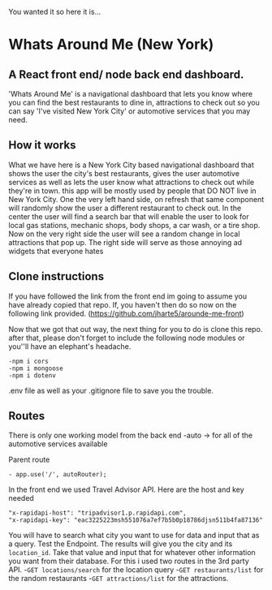You wanted it so here it is...
# Whats Around Me (New York)

A React front end/ node back end dashboard.
---

'Whats Around Me' is a navigational dashboard that lets you know where you can find the best restaurants to dine in, attractions to check out so you can say 'I've visited New York City' or automotive services that you may need.

## How it works
What we have here is a New York City based navigational dashboard that shows the user the city's best restaurants, gives the user automotive services as well as lets the user know what attractions to check out while they're in town. this app will be mostly used by people that DO NOT live in New York City. One the very left hand side, on refresh that same component will randomly show the user a different restaurant to check out. In the center the user will find a search bar that will enable the user to look for local gas stations, mechanic shops, body shops, a car wash, or a tire shop. Now on the very right side the user will see a random change in local attractions that pop up. The right side will serve as those annoying ad widgets that everyone hates

## Clone instructions
If you have followed the link from the front end im going to assume you have already copied that repo. If, you haven't then do so now on the following link provided. (https://github.com/jharte5/arounde-me-front)

Now that we got that out way, the next thing for you to do is clone this repo. after that, please don't forget to include the following node modules or you''ll have an  elephant's headache.

```
-npm i cors
-npm i mongoose
-npm i dotenv
```
.env file as well as your .gitignore file to save you the trouble.

## Routes
There is only one working model from the back end
-auto -> for all of the automotive services available

Parent route
```
- app.use('/', autoRouter);
```

In the front end we used Travel Advisor API. Here are the host and key needed
```
"x-rapidapi-host": "tripadvisor1.p.rapidapi.com",
"x-rapidapi-key": "eac3225223msh551076a7ef7b5b0p18786djsn511b4fa87136"
```
You will have to search what city you want to use for data and input that as a query. Test the Endpoint. The results will give you the city and its `location_id`. Take that value and input that for whatever other information you want from their database. For this i used two routes in the 3rd party API.
-`GET locations/search` for the location query
-`GET restaurants/list` for the random restaurants
-`GET attractions/list` for the attractions.